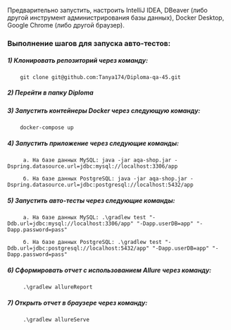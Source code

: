 Предварительно запустить, настроить IntelliJ IDEA, DBeaver (либо другой инструмент администрирования базы данных), Docker Desktop, Google Chrome (либо другой браузер).

### Выполнение шагов для запуска авто-тестов:
##### 1) Клонировать репозиторий через команду:
 
        git clone git@github.com:Tanya174/Diploma-qa-45.git

##### 2) Перейти в папку Diploma

##### 3) Запустить контейнеры Docker через следующую команду:

        docker-compose up

##### 4) Запустить приложение через следующие команды:

         а. На базе данных MySQL: java -jar aqa-shop.jar -Dspring.datasource.url=jdbc:mysql://localhost:3306/app

         б. На базе данных PostgreSQL: java -jar aqa-shop.jar -Dspring.datasource.url=jdbc:postgresql://localhost:5432/app 

##### 5) Запустить авто-тесты через следующие команды:

         а. На базе данных MySQL: .\gradlew test "-Ddb.url=jdbc:mysql://localhost:3306/app" "-Dapp.userDB=app" "-Dapp.password=pass"

         б. На базе данных PostgreSQL: .\gradlew test "-Ddb.url=jdbc:postgresql://localhost:5432/app" "-Dapp.userDB=app" "-Dapp.password=pass"

##### 6) Сформировать отчет с использованием Allure через команду: 
         .\gradlew allureReport

##### 7) Открыть отчет в браузере через команду: 
         .\gradlew allureServe
